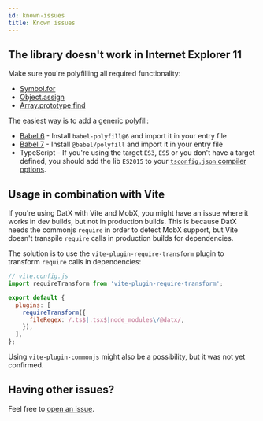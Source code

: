 ```yaml
---
id: known-issues
title: Known issues
---
```


## The library doesn't work in Internet Explorer 11

Make sure you're polyfilling all required functionality:

- [Symbol.for](https://developer.mozilla.org/en-US/docs/Web/JavaScript/Reference/Global_Objects/Symbol)
- [Object.assign](https://developer.mozilla.org/en-US/docs/Web/JavaScript/Reference/Global_Objects/Object/assign)
- [Array.prototype.find](https://developer.mozilla.org/en-US/docs/Web/JavaScript/Reference/Global_Objects/Array/find)

The easiest way is to add a generic polyfill:

- [Babel 6](https://babeljs.io/docs/en/6.26.3/babel-polyfill) - Install `babel-polyfill@6` and import it in your entry file
- [Babel 7](https://babeljs.io/docs/en/babel-polyfill) - Install `@babel/polyfill` and import it in your entry file
- TypeScript - If you're using the target `ES3`, `ES5` or you don't have a target defined, you should add the lib `ES2015` to your [`tsconfig.json` compiler options](https://www.typescriptlang.org/docs/handbook/tsconfig-json.html).

## Usage in combination with Vite

If you're using DatX with Vite and MobX, you might have an issue where it works in dev builds, but not in production builds. This is because DatX needs the commonjs `require` in order to detect MobX support, but Vite doesn't transpile `require` calls in production builds for dependencies.

The solution is to use the `vite-plugin-require-transform` plugin to transform `require` calls in dependencies:

```js
// vite.config.js
import requireTransform from 'vite-plugin-require-transform';

export default {
  plugins: [
    requireTransform({
      fileRegex: /.ts$|.tsx$|node_modules\/@datx/,
    }),
  ],
};
```

Using `vite-plugin-commonjs` might also be a possibility, but it was not yet confirmed.

## Having other issues?

Feel free to [open an issue](https://github.com/infinum/datx/issues/new/choose).
